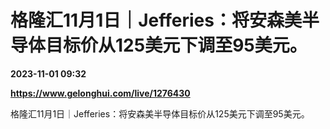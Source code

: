 # 格隆汇11月1日｜Jefferies：将安森美半导体目标价从125美元下调至95美元。

**2023-11-01 09:32**

**https://www.gelonghui.com/live/1276430**

格隆汇11月1日｜Jefferies：将安森美半导体目标价从125美元下调至95美元。